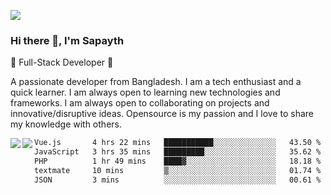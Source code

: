 <!-- **sapayth/sapayth** is a ✨ _special_ ✨ repository because its `README.md` (this file) appears on your GitHub profile.

Here are some ideas to get you started:

- 🔭 I’m currently working on ...
- 🌱 I’m currently learning ...
- 👯 I’m looking to collaborate on ...
- 🤔 I’m looking for help with ...
- 💬 Ask me about ...
- 📫 How to reach me: ...
- 😄 Pronouns: ...
- ⚡ Fun fact: ...
-->
![](https://user-images.githubusercontent.com/74038190/226190894-18e959ba-d458-4a94-ac44-790190f2a947.gif)
### Hi there 👋, I'm Sapayth

🚀 Full-Stack Developer 🚀

A passionate developer from Bangladesh. I am a tech enthusiast and a quick learner. I am always open to learning new technologies and frameworks. I am always open to collaborating on projects and innovative/disruptive ideas. Opensource is my passion and I love to share my knowledge with others.

<div>
<a href="https://github.com/sapayth/github-readme-stats">
  <img align="left" src="https://github-readme-stats.vercel.app/api?username=sapayth&show_icons=true&count_private=true" />
</a>
<a href="https://github.com/sapayth/github-readme-stats">
  <img align="left" src="https://github-readme-stats.vercel.app/api/top-langs/?username=sapayth" />
</a>
</div>
<!--START_SECTION:waka-->

```txt
Vue.js       4 hrs 22 mins   ███████████░░░░░░░░░░░░░░   43.50 %
JavaScript   3 hrs 35 mins   █████████░░░░░░░░░░░░░░░░   35.62 %
PHP          1 hr 49 mins    ████▓░░░░░░░░░░░░░░░░░░░░   18.18 %
textmate     10 mins         ▒░░░░░░░░░░░░░░░░░░░░░░░░   01.74 %
JSON         3 mins          ░░░░░░░░░░░░░░░░░░░░░░░░░   00.61 %
```

<!--END_SECTION:waka-->
